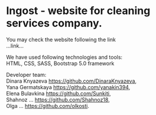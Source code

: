 # Ingost - website for cleaning services company.<br/>

You may check the website following the link <br/>
...link... <br/>

We have used following technologies and tools: <br/>
HTML, CSS, SASS, Bootstrap 5.0 framework <br/>

Developer team: <br/>
Dinara Knyazeva https://github.com/DinaraKnyazeva, <br/>
Yana Germatskaya https://github.com/yanakin394, <br/>
Elena Bulavkina https://github.com/Sunkiti, <br/>
Shahnoz ... https://github.com/Shahnoz18, <br/>
Olga ... https://github.com/olkosti. <br/>
